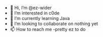 - 👋 Hi, I’m @ez-wider
- 👀 I’m interested in c0de
- 🌱 I’m currently learning Java
- 💞️ I’m looking to collaborate on nothing yet
- 📫 How to reach me -pretty ez to do

<!---
ez-wider/ez-wider is a ✨ special ✨ repository because its `README.md` (this file) appears on your GitHub profile.
You can click the Preview link to take a look at your changes.
--->
